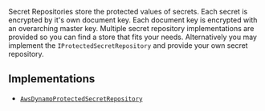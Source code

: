 Secret Repositories store the protected values of secrets. Each secret is encrypted by it's own document key. Each document key is encrypted with an overarching master key. Multiple secret repository implementations are provided so you can find a store that fits your needs. Alternatively you may implement the `IProtectedSecretRepository` and provide your own secret repository.

## Implementations ##

 * [`AwsDynamoProtectedSecretRepository`](AwsDynamoProtectedSecretRepository)